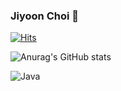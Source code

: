 ### Jiyoon Choi 🫡
[![Hits](https://hits.seeyoufarm.com/api/count/incr/badge.svg?url=https%3A%2F%2Fgithub.com%2Fjiyoonchol&count_bg=%2345A6D4&title_bg=%232237AA&icon=&icon_color=%23E7E7E7&title=hits&edge_flat=false)](https://hits.seeyoufarm.com)


![Anurag's GitHub stats](https://github-readme-stats.vercel.app/api?username=jiyoonchol&count_private=true)

![Java](https://img.shields.io/badge/Java-007396.svg?&style=for-the-badge&logo=Java&logoColor=white)
<!--
**jiyoonchol/jiyoonchol** is a ✨ _special_ ✨ repository because its `README.md` (this file) appears on your GitHub profile.

Here are some ideas to get you started:

- 🔭 I’m currently working on ...
- 🌱 I’m currently learning ...
- 👯 I’m looking to collaborate on ...
- 🤔 I’m looking for help with ...
- 💬 Ask me about ...
- 📫 How to reach me: ...
- 😄 Pronouns: ...
- ⚡ Fun fact: ...
 [![Anurag's GitHub stats](https://github-readme-stats.vercel.app/api?username=jiyoonchol)](https://github.com/anuraghazra/github-readme-stats) ![Spring](https://img.shields.io/badge/Spring-#6DB33F.svg?&style=for-the-badge&logo=Spring&logoColor=#6DB33F)
